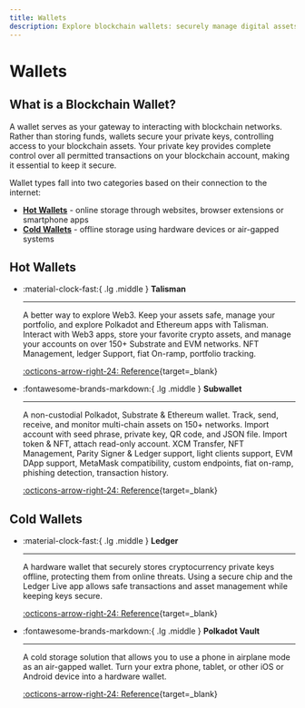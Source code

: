 ```yaml
---
title: Wallets
description: Explore blockchain wallets: securely manage digital assets with hot wallets for online access or cold wallets for offline, enhanced security.
---
```


# Wallets

## What is a Blockchain Wallet?

A wallet serves as your gateway to interacting with blockchain networks. Rather than storing funds, wallets secure your private keys, controlling access to your blockchain assets. Your private key provides complete control over all permitted transactions on your blockchain account, making it essential to keep it secure.

Wallet types fall into two categories based on their connection to the internet:

- [**Hot Wallets**](#hot-wallets) - online storage through websites, browser extensions or smartphone apps
- [**Cold Wallets**](#cold-wallets) - offline storage using hardware devices or air-gapped systems

## Hot Wallets

<div class="grid cards" markdown>

-   :material-clock-fast:{ .lg .middle } __Talisman__

    ---

    A better way to explore Web3. Keep your assets safe, manage your portfolio, and explore Polkadot and Ethereum apps with Talisman. Interact with Web3 apps, store your favorite crypto assets, and manage your accounts on over 150+ Substrate and EVM networks. NFT Management, ledger Support, fiat On-ramp, portfolio tracking.

    [:octicons-arrow-right-24: Reference](https://talisman.xyz/){target=\_blank}

-   :fontawesome-brands-markdown:{ .lg .middle } __Subwallet__

    ---

    A non-custodial Polkadot, Substrate & Ethereum wallet. Track, send, receive, and monitor multi-chain assets on 150+ networks. Import account with seed phrase, private key, QR code, and JSON file. Import token & NFT, attach read-only account. XCM Transfer, NFT Management, Parity Signer & Ledger support, light clients support, EVM DApp support, MetaMask compatibility, custom endpoints, fiat on-ramp, phishing detection, transaction history.

    [:octicons-arrow-right-24: Reference](https://www.subwallet.app/){target=\_blank}

</div>


## Cold Wallets

<div class="grid cards" markdown>

-   :material-clock-fast:{ .lg .middle } __Ledger__

    ---

    A hardware wallet that securely stores cryptocurrency private keys offline, protecting them from online threats. Using a secure chip and the Ledger Live app allows safe transactions and asset management while keeping keys secure.

    [:octicons-arrow-right-24: Reference](https://www.ledger.com/){target=\_blank}

-   :fontawesome-brands-markdown:{ .lg .middle } __Polkadot Vault__

    ---

    A cold storage solution that allows you to use a phone in airplane mode as an air-gapped wallet. Turn your extra phone, tablet, or other iOS or Android device into a hardware wallet.

    [:octicons-arrow-right-24: Reference](https://vault.novasama.io/){target=\_blank}

</div>